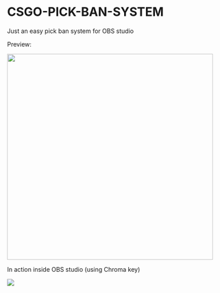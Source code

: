 # CSGO-PICK-BAN-SYSTEM
Just an easy pick ban system for OBS studio

Preview:

<img src="https://github.com/octametric/octametric.github.io/assets/28394794/c422557c-1520-4278-8ab2-9c5cb63b5496" width="480">


In action inside OBS studio (using Chroma key)

![](https://media3.giphy.com/media/v1.Y2lkPTc5MGI3NjExaXY1NWw3bDk0OGJnOTM4dHp4dWZteG55bXA2bTJlNTFmbHNuZXg0YiZlcD12MV9pbnRlcm5hbF9naWZfYnlfaWQmY3Q9Zw/G7qFplMDFXSOuMXfeq/giphy.gif)
